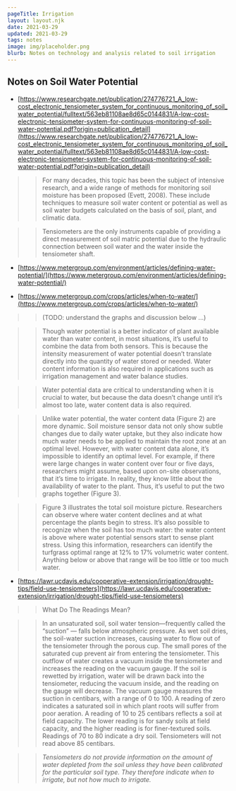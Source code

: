 ```yaml
---
pageTitle: Irrigation
layout: layout.njk
date: 2021-03-29
updated: 2021-03-29
tags: notes 
image: img/placeholder.png
blurb: Notes on technology and analysis related to soil irrigation
---
```


## Notes on Soil Water Potential

- [https://www.researchgate.net/publication/274776721_A_low-cost_electronic_tensiometer_system_for_continuous_monitoring_of_soil_water_potential/fulltext/563eb81108ae8d65c0144831/A-low-cost-electronic-tensiometer-system-for-continuous-monitoring-of-soil-water-potential.pdf?origin=publication_detail](https://www.researchgate.net/publication/274776721_A_low-cost_electronic_tensiometer_system_for_continuous_monitoring_of_soil_water_potential/fulltext/563eb81108ae8d65c0144831/A-low-cost-electronic-tensiometer-system-for-continuous-monitoring-of-soil-water-potential.pdf?origin=publication_detail)

> > For many decades, this topic has been the subject of intensive research, and a wide range of methods for monitoring soil moisture has been proposed (Evett, 2008). These include techniques to measure soil water content or potential as well as soil water budgets calculated on the basis of soil, plant, and climatic data.

> > Tensiometers are the only instruments capable of providing a direct measurement of soil matric potential due to the hydraulic connection
between soil water and the water inside the tensiometer shaft. 

- [https://www.metergroup.com/environment/articles/defining-water-potential/](https://www.metergroup.com/environment/articles/defining-water-potential/)



- [https://www.metergroup.com/crops/articles/when-to-water/](https://www.metergroup.com/crops/articles/when-to-water/)

> > (TODO: understand the graphs and discussion below ...)

> > Though water potential is a better indicator of plant available water than water content, in most situations, it’s useful to combine the data from both sensors. This is because the intensity measurement of water potential doesn’t translate directly into the quantity of water stored or needed.  Water content information is also required in applications such as irrigation management and water balance studies.

> > Water potential data are critical to understanding when it is crucial to water, but because the data doesn’t change until it’s almost too late, water content data is also required.

> > Unlike water potential, the water content data (Figure 2) are more dynamic. Soil moisture sensor data not only show subtle changes due to daily water uptake, but they also indicate how much water needs to be applied to maintain the root zone at an optimal level.  However, with water content data alone, it’s impossible to identify an optimal level.  For example, if there were large changes in water content over four or five days, researchers might assume, based upon on-site observations, that it’s time to irrigate. In reality, they know little about the availability of water to the plant. Thus, it’s useful to put the two graphs together (Figure 3).

> > Figure 3 illustrates the total soil moisture picture.  Researchers can observe where water content declines and at what percentage the plants begin to stress.  It’s also possible to recognize when the soil has too much water: the water content is above where water potential sensors start to sense plant stress.  Using this information, researchers can identify the turfgrass optimal range at 12% to 17% volumetric water content.  Anything below or above that range will be too little or too much water.

- [https://lawr.ucdavis.edu/cooperative-extension/irrigation/drought-tips/field-use-tensiometers](https://lawr.ucdavis.edu/cooperative-extension/irrigation/drought-tips/field-use-tensiometers)

> > What Do The Readings Mean?

>> In an unsaturated soil, soil water tension—frequently called the “suction” — falls below atmospheric pressure. As wet soil dries, the soil-water suction increases, causing water to flow out of the tensiometer through the porous cup. The small pores of the saturated cup prevent air from entering the tensiometer. This outflow of water creates a vacuum inside the tensiometer and increases the reading on the vacuum gauge. If the soil is rewetted by irrigation, water will be drawn back into the tensiometer, reducing the vacuum inside, and the reading on the gauge will decrease. The vacuum gauge measures the suction in centibars, with a range of 0 to 100. A reading of zero indicates a saturated soil in which plant roots will suffer from poor aeration. A reading of 10 to 25 centibars reflects a soil at field capacity. The lower reading is for sandy soils at field capacity, and the higher reading is for finer-textured soils. Readings of 70 to 80 indicate a dry soil. Tensiometers will not read above 85 centibars.

> > *Tensiometers do not provide information on the amount of water depleted from the soil unless they have been calibrated for the particular soil type. They therefore indicate when to irrigate, but not how much to irrigate.*